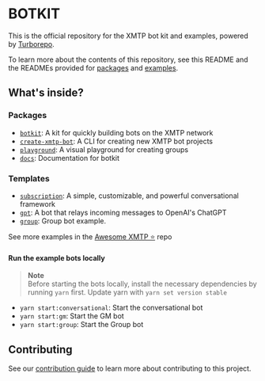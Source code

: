 # BOTKIT

This is the official repository for the XMTP bot kit and examples, powered by [Turborepo](https://turbo.build/repo).

To learn more about the contents of this repository, see this README and the READMEs provided for [packages](https://github.com/xmtp-labs/botkit/tree/main/packages) and [examples](https://github.com/xmtp-labs/botkit/tree/main/examples).

## What's inside?

### Packages

- [`botkit`](/packages/botkit): A kit for quickly building bots on the XMTP network
- [`create-xmtp-bot`](/packages/create-xmtp-bot): A CLI for creating new XMTP bot projects
- [`playground`](https://github.com/fabriguespe/playground): A visual playground for creating groups
- [`docs`](/packages/docs): Documentation for botkit

### Templates

- [`subscription`](/examples/subscription): A simple, customizable, and powerful conversational framework
- [`gpt`](/examples/gpt): A bot that relays incoming messages to OpenAI's ChatGPT
- [`group`](/examples/group): Group bot example.

See more examples in the [Awesome XMTP ⭐️](https://github.com/xmtp/awesome-xmtp) repo

#### Run the example bots locally

> **Note**  
> Before starting the bots locally, install the necessary dependencies by running `yarn` first. Update yarn with `yarn set version stable`

- `yarn start:conversational`: Start the conversational bot
- `yarn start:gm`: Start the GM bot
- `yarn start:group`: Start the Group bot

## Contributing

See our [contribution guide](./CONTRIBUTING.md) to learn more about contributing to this project.
